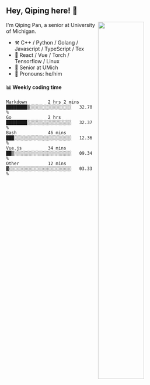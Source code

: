 

## Hey, Qiping here! :wave:

[<img align="right" width="50%" src="https://github-readme-stats.vercel.app/api?username=ppppqp&theme=dark&show_icons=true">](https://metrics.lecoq.io/ppppqp?template=classic)


I'm Qiping Pan, a senior at University of Michigan.

-   :hammer_and_pick: C++ / Python / Golang / Javascript / TypeScript / Tex
-   :pencil: React / Vue / Torch / Tensorflow / Linux 
-   :seedling: Senior at UMich
-   :man: Pronouns: he/him



#### :bar_chart: Weekly coding time

<!--START_SECTION:waka-->

```text
Markdown        2 hrs 2 mins    ████████▒░░░░░░░░░░░░░░░░   32.70 %
Go              2 hrs           ████████░░░░░░░░░░░░░░░░░   32.37 %
Bash            46 mins         ███░░░░░░░░░░░░░░░░░░░░░░   12.36 %
Vue.js          34 mins         ██▒░░░░░░░░░░░░░░░░░░░░░░   09.34 %
Other           12 mins         ▓░░░░░░░░░░░░░░░░░░░░░░░░   03.33 %
```

<!--END_SECTION:waka-->
